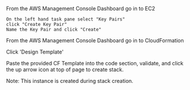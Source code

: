 From the AWS Management Console Dashboard go in to EC2


```
On the left hand task pane select "Key Pairs"
click "Create Key Pair"
Name the Key Pair and click "Create"

```

From the AWS Management Console Dashboard go in to CloudFormation


Click 'Design Template'


Paste the provided CF Template into the code section, validate, and click the up arrow icon at top of page to create stack.

Note: This instance is created during stack creation.


